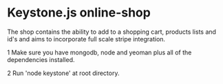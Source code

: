 # Keystone.js online-shop

The shop contains the ability to add to a shopping cart, products lists and id's and aims to incorporate full scale stripe integration.  


1 Make sure you have mongodb, node and yeoman plus all of the dependencies installed.

2 Run 'node keystone' at root directory.
